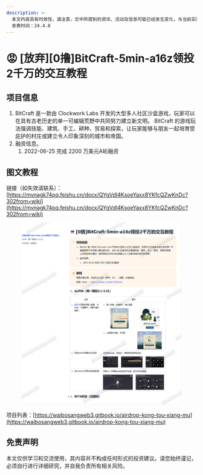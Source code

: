```yaml
---
description: >-
  本文内容具有时效性，请注意，文中所提到的资讯、活动及信息可能已经发生变化，与当前实际情况有所不同。我们建议您在做出任何决策之前，始终进行自主研究和验证。
  发表时间：24.4.8
---
```


# 😡 \[放弃]\[0撸]BitCraft-5min-a16z领投2千万的交互教程

## **项目信息**

1. BitCraft 是一款由 Clockwork Labs 开发的大型多人社区沙盒游戏，玩家可以在具有古老历史的单一可编辑荒野中共同努力建立新文明。 BitCraft 的游戏玩法强调技能、建筑、手工、耕种、贸易和探索，让玩家能够与朋友一起培育受庇护的村庄或建立令人印象深刻的城市和帝国。
2. 融资信息。
   1. 2022-06-25 完成 2200 万美元A轮融资

## 图文教程

链接（如失效请联系）：[https://mvnagk74pq.feishu.cn/docx/QYgVdI4KsoeYaxx8YKfcQZwKnDc?302from=wiki](https://mvnagk74pq.feishu.cn/docx/QYgVdI4KsoeYaxx8YKfcQZwKnDc?302from=wiki)

<figure><img src="../.gitbook/assets/image (2) (1) (1) (1).png" alt=""><figcaption></figcaption></figure>

项目列表：[https://waibosangweb3.gitbook.io/airdrop-kong-tou-xiang-mu](https://waibosangweb3.gitbook.io/airdrop-kong-tou-xiang-mu)

## 免责声明 <a href="#mian-ze-sheng-ming" id="mian-ze-sheng-ming"></a>

本文仅供学习和交流使用，其内容并不构成任何形式的投资建议。请您始终谨记，必须自行进行详细研究，并自我负责所有相关风险。
